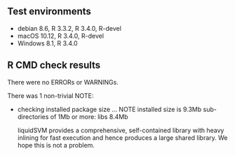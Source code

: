 ## Test environments
* debian 8.6, R 3.3.2, R 3.4.0, R-devel
* macOS 10.12, R 3.4.0, R-devel
* Windows 8.1, R 3.4.0

## R CMD check results
There were no ERRORs or WARNINGs. 

There was 1 non-trivial NOTE:

* checking installed package size ... NOTE
  installed size is  9.3Mb
  sub-directories of 1Mb or more:
    libs   8.4Mb

  liquidSVM provides a comprehensive, self-contained library
  with heavy inlining for fast execution and hence produces
  a large shared library. We hope this is not a problem.
